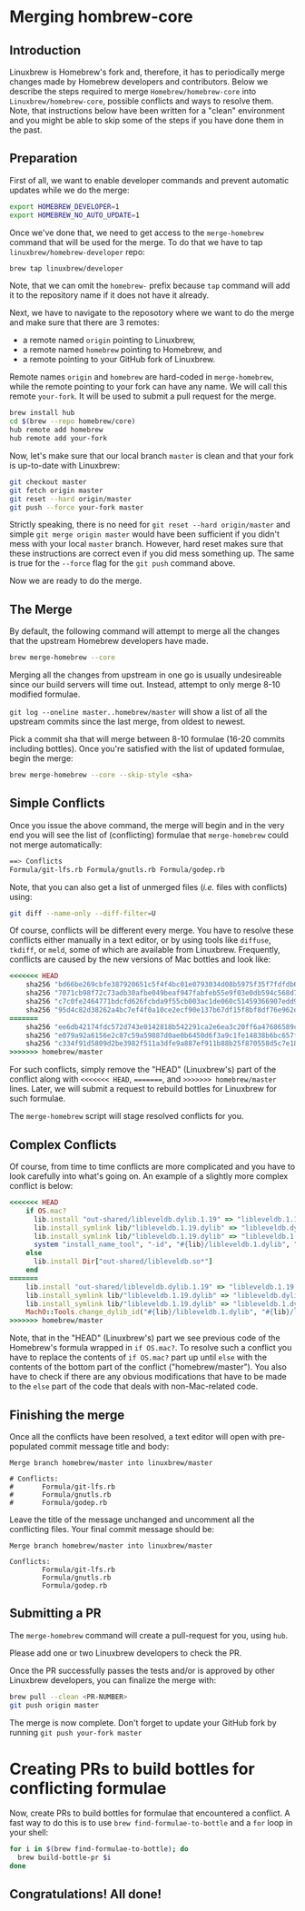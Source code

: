 # Merging hombrew-core

## Introduction

Linuxbrew is Homebrew's fork and, therefore, it has to periodically merge changes made by Homebrew developers and contributors. Below we describe the steps required to merge `Homebrew/homebrew-core` into `Linuxbrew/homebrew-core`, possible conflicts and ways to resolve them. Note, that instructions below have been written for a "clean" environment and you might be able to skip some of the steps if you have done them in the past.

## Preparation

First of all, we want to enable developer commands and prevent automatic updates while we do the merge:

```bash
export HOMEBREW_DEVELOPER=1
export HOMEBREW_NO_AUTO_UPDATE=1
```

Once we've done that, we need to get access to the `merge-homebrew` command that will be used for the merge. To do that we have to tap `linuxbrew/homebrew-developer` repo:

```bash
brew tap linuxbrew/developer
```
Note, that we can omit the `homebrew-` prefix because `tap` command will add it to the repository name if it does not have it already.

Next, we have to navigate to the reposotory where we want to do the merge and make sure that there are 3 remotes:

* a remote named `origin` pointing to Linuxbrew,
* a remote named `homebrew` pointing to Homebrew, and
* a remote pointing to your GitHub fork of Linuxbrew.

Remote names `origin` and `homebrew` are hard-coded in `merge-homebrew`, while the remote pointing to your fork can have any name. We will call this remote `your-fork`. It will be used to submit a pull request for the merge.

```bash
brew install hub
cd $(brew --repo homebrew/core)
hub remote add homebrew
hub remote add your-fork
```

Now, let's make sure that our local branch `master` is clean and that your fork is up-to-date with Linuxbrew:

```bash
git checkout master
git fetch origin master
git reset --hard origin/master
git push --force your-fork master
```

Strictly speaking, there is no need for `git reset --hard origin/master` and simple `git merge origin master` would have been sufficient if you didn't mess with your local `master` branch. However, hard reset makes sure that these instructions are correct even if you did mess something up. The same is true for the `--force` flag for the `git push` command above.

Now we are ready to do the merge.

## The Merge

By default, the following command will attempt to merge all the changes that the upstream Homebrew developers have made.

```bash
brew merge-homebrew --core
```

Merging all the changes from upstream in one go is usually undesireable since our build servers will time out. Instead, attempt to only merge 8-10 modified formulae.

`git log --oneline master..homebrew/master` will show a list of all the upstream commits since the last merge, from oldest to newest.

Pick a commit sha that will merge between 8-10 formulae (16-20 commits including bottles). Once you're satisfied with the list of updated formulae, begin the merge:

```bash
brew merge-homebrew --core --skip-style <sha>
```

## Simple Conflicts

Once you issue the above command, the merge will begin and in the very end you will see the list of (conflicting) formulae that `merge-homebrew` could not merge automatically:

```bash
==> Conflicts
Formula/git-lfs.rb Formula/gnutls.rb Formula/godep.rb
```

Note, that you can also get a list of unmerged files (*i.e.* files with conflicts) using:
```sh
git diff --name-only --diff-filter=U
```

Of course, conflicts will be different every merge. You have to resolve these conflicts either manually in a text editor, or by using tools like `diffuse`, `tkdiff`, or `meld`, some of which are available from Linuxbrew. Frequently, conflicts are caused by the new versions of Mac bottles and look like:

```ruby
<<<<<<< HEAD
    sha256 "bd66be269cbfe387920651c5f4f4bc01e0793034d08b5975f35f7fdfdb6c61a7" => :sierra
    sha256 "7071cb98f72c73adb30afbe049beaf947fabfeb55e9f03e0db594c568d77d69d" => :el_capitan
    sha256 "c7c0fe2464771bdcfd626fcbda9f55cb003ac1de060c51459366907edd912683" => :yosemite
    sha256 "95d4c82d38262a4bc7ef4f0a10ce2ecf90e137b67df15f8bf8df76e962e218b6" => :x86_64_linux
=======
    sha256 "ee6db42174fdc572d743e0142818b542291ca2e6ea3c20ff6a47686589cdc274" => :sierra
    sha256 "e079a92a6156e2c87c59a59887d0ae0b6450d6f3a9c1fe14838b6bc657faefaa" => :el_capitan
    sha256 "c334f91d5809d2be3982f511a3dfe9a887ef911b88b25f870558d5c7e18a15ad" => :yosemite
>>>>>>> homebrew/master
```

For such conflicts, simply remove the "HEAD" (Linuxbrew's) part of the conflict along with `<<<<<<< HEAD`, `=======`, and `>>>>>>> homebrew/master` lines. Later, we will submit a request to rebuild bottles for Linuxbrew for such formulae.

The `merge-homebrew` script will stage resolved conflicts for you.

## Complex Conflicts

Of course, from time to time conflicts are more complicated and you have to look carefully into what's going on. An example of a slightly more complex conflict is below:

```ruby
<<<<<<< HEAD
    if OS.mac?
      lib.install "out-shared/libleveldb.dylib.1.19" => "libleveldb.1.19.dylib"
      lib.install_symlink lib/"libleveldb.1.19.dylib" => "libleveldb.dylib"
      lib.install_symlink lib/"libleveldb.1.19.dylib" => "libleveldb.1.dylib"
      system "install_name_tool", "-id", "#{lib}/libleveldb.1.dylib", "#{lib}/libleveldb.1.19.dylib"
    else
      lib.install Dir["out-shared/libleveldb.so*"]
    end
=======
    lib.install "out-shared/libleveldb.dylib.1.19" => "libleveldb.1.19.dylib"
    lib.install_symlink lib/"libleveldb.1.19.dylib" => "libleveldb.dylib"
    lib.install_symlink lib/"libleveldb.1.19.dylib" => "libleveldb.1.dylib"
    MachO::Tools.change_dylib_id("#{lib}/libleveldb.1.dylib", "#{lib}/libleveldb.1.19.dylib")
>>>>>>> homebrew/master
```

Note, that in the "HEAD" (Linuxbrew's) part we see previous code of the Homebrew's formula wrapped in `if OS.mac?`. To resolve such a conflict you have to replace the contents of `if OS.mac?` part up until `else` with the contents of the bottom part of the conflict ("homebrew/master"). You also have to check if there are any obvious modifications that have to be made to the `else` part of the code that deals with non-Mac-related code.


## Finishing the merge

Once all the conflicts have been resolved, a text editor will open with pre-populated commit message title and body:

```text
Merge branch homebrew/master into linuxbrew/master

# Conflicts:
#       Formula/git-lfs.rb
#       Formula/gnutls.rb
#       Formula/godep.rb
```

Leave the title of the message unchanged and uncomment all the conflicting files. Your final commit message should be:

```text
Merge branch homebrew/master into linuxbrew/master

Conflicts:
        Formula/git-lfs.rb
        Formula/gnutls.rb
        Formula/godep.rb
```

## Submitting a PR

The `merge-homebrew` command will create a pull-request for you, using `hub`.

Please add one or two Linuxbrew developers to check the PR.

Once the PR successfully passes the tests and/or is approved by other Linuxbrew developers, you can finalize the merge with:

```bash
brew pull --clean <PR-NUMBER>
git push origin master
```

The merge is now complete. Don't forget to update your GitHub fork by running `git push your-fork master`

# Creating PRs to build bottles for conflicting formulae

Now, create PRs to build bottles for formulae that encountered a conflict. A fast way to do this is to use `brew find-formulae-to-bottle` and a `for` loop in your shell:

```bash
for i in $(brew find-formulae-to-bottle); do
  brew build-bottle-pr $i
done
```

## Congratulations! All done!
